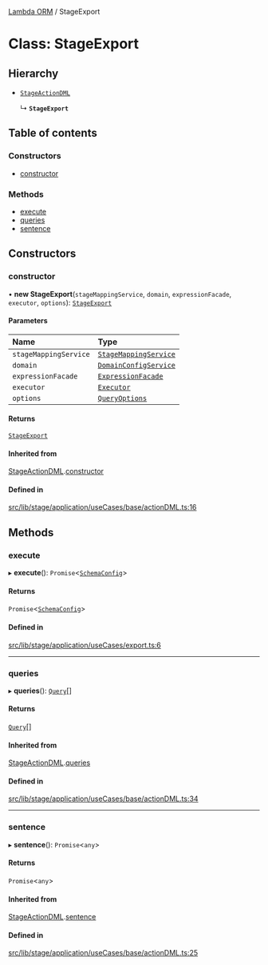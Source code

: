 [Lambda ORM](../README.md) / StageExport

# Class: StageExport

## Hierarchy

- [`StageActionDML`](StageActionDML.md)

  ↳ **`StageExport`**

## Table of contents

### Constructors

- [constructor](StageExport.md#constructor)

### Methods

- [execute](StageExport.md#execute)
- [queries](StageExport.md#queries)
- [sentence](StageExport.md#sentence)

## Constructors

### constructor

• **new StageExport**(`stageMappingService`, `domain`, `expressionFacade`, `executor`, `options`): [`StageExport`](StageExport.md)

#### Parameters

| Name | Type |
| :------ | :------ |
| `stageMappingService` | [`StageMappingService`](StageMappingService.md) |
| `domain` | [`DomainConfigService`](DomainConfigService.md) |
| `expressionFacade` | [`ExpressionFacade`](ExpressionFacade.md) |
| `executor` | [`Executor`](../interfaces/Executor.md) |
| `options` | [`QueryOptions`](../interfaces/QueryOptions.md) |

#### Returns

[`StageExport`](StageExport.md)

#### Inherited from

[StageActionDML](StageActionDML.md).[constructor](StageActionDML.md#constructor)

#### Defined in

[src/lib/stage/application/useCases/base/actionDML.ts:16](https://github.com/FlavioLionelRita/lambdaorm/blob/afffa105/src/lib/stage/application/useCases/base/actionDML.ts#L16)

## Methods

### execute

▸ **execute**(): `Promise`\<[`SchemaConfig`](../interfaces/SchemaConfig.md)\>

#### Returns

`Promise`\<[`SchemaConfig`](../interfaces/SchemaConfig.md)\>

#### Defined in

[src/lib/stage/application/useCases/export.ts:6](https://github.com/FlavioLionelRita/lambdaorm/blob/afffa105/src/lib/stage/application/useCases/export.ts#L6)

___

### queries

▸ **queries**(): [`Query`](Query.md)[]

#### Returns

[`Query`](Query.md)[]

#### Inherited from

[StageActionDML](StageActionDML.md).[queries](StageActionDML.md#queries)

#### Defined in

[src/lib/stage/application/useCases/base/actionDML.ts:34](https://github.com/FlavioLionelRita/lambdaorm/blob/afffa105/src/lib/stage/application/useCases/base/actionDML.ts#L34)

___

### sentence

▸ **sentence**(): `Promise`\<`any`\>

#### Returns

`Promise`\<`any`\>

#### Inherited from

[StageActionDML](StageActionDML.md).[sentence](StageActionDML.md#sentence)

#### Defined in

[src/lib/stage/application/useCases/base/actionDML.ts:25](https://github.com/FlavioLionelRita/lambdaorm/blob/afffa105/src/lib/stage/application/useCases/base/actionDML.ts#L25)
